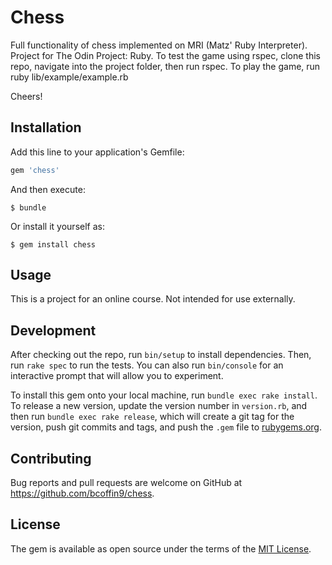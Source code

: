 # Chess

Full functionality of chess implemented on MRI (Matz' Ruby Interpreter). Project for The Odin Project: Ruby.
To test the game using rspec, clone this repo, navigate into the project folder, then run rspec.
To play the game, run ruby lib/example/example.rb

Cheers!

## Installation

Add this line to your application's Gemfile:

```ruby
gem 'chess'
```

And then execute:

    $ bundle

Or install it yourself as:

    $ gem install chess

## Usage

This is a project for an online course. Not intended for use externally.

## Development

After checking out the repo, run `bin/setup` to install dependencies. Then, run `rake spec` to run the tests. You can also run `bin/console` for an interactive prompt that will allow you to experiment.

To install this gem onto your local machine, run `bundle exec rake install`. To release a new version, update the version number in `version.rb`, and then run `bundle exec rake release`, which will create a git tag for the version, push git commits and tags, and push the `.gem` file to [rubygems.org](https://rubygems.org).

## Contributing

Bug reports and pull requests are welcome on GitHub at https://github.com/bcoffin9/chess.

## License

The gem is available as open source under the terms of the [MIT License](https://opensource.org/licenses/MIT).
